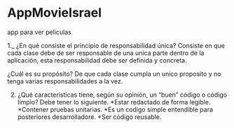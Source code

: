 # AppMovieIsrael
app para ver peliculas

1._ ¿En qué consiste el principio de responsabilidad única?
Consiste en que cada clase debe de ser responsable de una unica parte dentro de la aplicación, 
esta responsabilidad debe ser definida y concreta.

¿Cuál es su propósito?
De que cada clase cumpla un unico proposito y no tenga varias responsabilidades a la vez.

2. ¿Qué características tiene, según su opinión, un “buen” código o código limpio?
Debe tener lo siguiente.
*Estar redactado de forma legible.
*Contener pruebas unitarias.
*Es un codigo simple entendible para posteriores desarrolladore.
*Ser código reusable.
